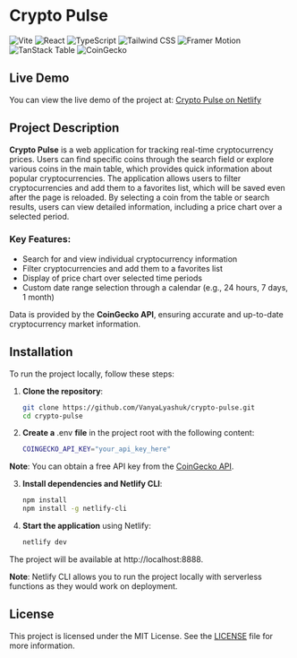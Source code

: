 # Crypto Pulse

<p>
  <img src="https://img.shields.io/badge/Vite-646CFF?style=for-the-badge&logo=vite&logoColor=white" alt="Vite"/>
  <img src="https://img.shields.io/badge/React-61DAFB?style=for-the-badge&logo=react&logoColor=black" alt="React"/>
  <img src="https://img.shields.io/badge/TypeScript-3178C6?style=for-the-badge&logo=typescript&logoColor=white" alt="TypeScript"/>
  <img src="https://img.shields.io/badge/Tailwind_CSS-06B6D4?style=for-the-badge&logo=tailwindcss&logoColor=white" alt="Tailwind CSS"/>
  <img src="https://img.shields.io/badge/Framer_Motion-EA4C89?style=for-the-badge&logo=framer&logoColor=white" alt="Framer Motion"/>
  <img src="https://img.shields.io/badge/TanStack_Table-FF4154?style=for-the-badge&logo=tanstack&logoColor=white" alt="TanStack Table"/>
  <img src="https://img.shields.io/badge/CoinGecko-5C8DF8?style=for-the-badge&logo=coingecko&logoColor=white" alt="CoinGecko"/>
</p>

## Live Demo

You can view the live demo of the project at: [Crypto Pulse on Netlify](https://ccrypto-pulse.netlify.app)

## Project Description

**Crypto Pulse** is a web application for tracking real-time cryptocurrency prices. Users can find specific coins through the search field or explore various coins in the main table, which provides quick information about popular cryptocurrencies. The application allows users to filter cryptocurrencies and add them to a favorites list, which will be saved even after the page is reloaded. By selecting a coin from the table or search results, users can view detailed information, including a price chart over a selected period.

### Key Features:
- Search for and view individual cryptocurrency information
- Filter cryptocurrencies and add them to a favorites list
- Display of price chart over selected time periods
- Custom date range selection through a calendar (e.g., 24 hours, 7 days, 1 month)

Data is provided by the **CoinGecko API**, ensuring accurate and up-to-date cryptocurrency market information.

## Installation

To run the project locally, follow these steps:

1. **Clone the repository**:
   ```bash
   git clone https://github.com/VanyaLyashuk/crypto-pulse.git
   cd crypto-pulse
2. **Create a** .env **file** in the project root with the following content:
	```bash
   COINGECKO_API_KEY="your_api_key_here"
**Note**: You can obtain a free API key from the [CoinGecko API](https://www.coingecko.com/en/api).

3. **Install dependencies and Netlify CLI**:	
	```bash
	npm install
	npm install -g netlify-cli
4. **Start the application**  using Netlify:	
	```bash
	netlify dev
The project will be available at http://localhost:8888.

**Note**: Netlify CLI allows you to run the project locally with serverless functions as they would work on deployment.

## License

This project is licensed under the MIT License. See the [LICENSE](https://opensource.org/licenses/MIT) file for more information.
